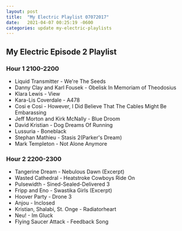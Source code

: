 ```yaml
---
layout: post
title:  "My Electric Playlist 07072017"
date:   2021-04-07 00:25:19 -0600
categories: update my-electric-playlists
---
```

## My Electric Episode 2 Playlist

### Hour 1 2100-2200
* Liquid Transmitter - We're The Seeds
* Danny Clay and Karl Fousek - Obelisk In Memoriam of Theodosius
* Klara Lewis - View
* Kara-Lis Coverdale - A478
* Cosi e Cosi - However, I Did Believe That The Cables Might Be Embarassing
* Jeff Morton and Kirk McNally - Blue Droom
* David Kristian - Dog Dreams Of Running
* Lussuria - Boneblack
* Stephan Mathieu - Stasis 2(Parker's Dream)
* Mark Templeton - Not Alone Anymore

### Hour 2 2200-2300
* Tangerine Dream - Nebulous Dawn (Excerpt)
* Wasted Cathedral - Heatstroke Cowboys Ride On
* Pulsewidth - Sined-Sealed-Delivered 3
* Fripp and Eno - Swastika Girls (Excerpt)
* Hoover Party - Drone 3
* Anjou - Inclosed
* Kristian, Shalabi, St. Onge - Radiatorheart
* Neu! - Im Gluck
* Flying Saucer Attack - Feedback Song
